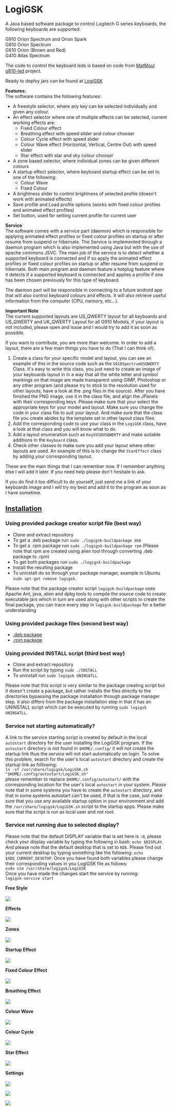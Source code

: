 # LogiGSK

A Java based software package to control Logitech G series keyboards, the following keyboards are supported:

G910 Orion Spectrum and Orion Spark </br>
G810 Orion Spectrum </br>
G610 Orion (Brown and Red) </br>
G410 Atlas Spectrum </br>

The code to control the keyboard leds is based on code from <a href="https://github.com/MatMoul">MatMoul</a> <a href="https://github.com/MatMoul/g810-led">g810-led</a> project.

Ready to deploy jars can be found at <a href="https://sites.google.com/mohamadsaada.com/logigsk/home">LogiGSK</a>

<b>Features:</b> </br>
The software contains the following features:
<ul>
  <li>A freestyle selector, where any key can be selected individually and given any colour.</li>
  <li>An effect selector where one of multiple effects can be selected, current working effects are:
    <ul>
      <li>Fixed Colour effect</li>      
      <li>Breathing effect with speed slider and colour chooser</li>
      <li>Colour Cycle effect with speed slider</li>
      <li>Colour Wave effect (Horizontal, Vertical, Centre Out) with speed slider</li>
      <li>Star effect with star and sky colour chooser</li>
    </ul>
  </li>
  <li>A zone based selector, where individual zones can be given different colours</li>
  <li>A startup effect selector, where keyboard startup effect can be set to one of the following:
    <ul>
      <li>Colour Wave</li>
      <li>Fixed Colour</li>
    </ul>
  </li>
  <li>A brightness slider to control brightness of selected profile (doesn't work with animated effects)</li>
  <li>Save profile and Load profile options (works with fixed colour profiles and animated effect profiles)</li>
  <li>Set button, used for setting current profile for current user</li>
</ul>

<b>Service</b> </br>
The software comes with a service part (daemon) which is responsible for applying animated effect profiles or fixed colour profiles on startup or after resume from suspend or hibernate. The Service is implemented through a daemon program which is also implemented using Java but with the use of apache commons JSVC. 
The main job of the service is to detect whether a supported keyboard is connected and if so apply the animated effect profiles or fixed colour profiles on startup or after resume from suspend or hibernate. 
Both main program and daemon feature a hotplug feature where it detects if a supported keyboard is connected and applies a profile if one has been chosen previously for this type of keyboard. </br>

The daemon part will be responsible in connecting to a future android app that will also control keyboard colours and effects. It will also retrieve useful information from the computer (CPU, memory, etc...).


<b>Important Note</b> </br>
The current supported layouts are US_QWERTY layout for all keyboards and US_QWERTY and UK_QWERTY Layout for all G910 Models, if your layout is not included, please open and issue and I would try to add it as soon as possible.

If you want to contribute, you are more than welcome. In order to add a layout, there are a few main things you have to do (That I can think of). 

1. Create a class for your specific model and layout, you can see an example of this in the source code such as the `G910SpectrumUSQWERTY` Class. It's easy to write this class, you just need to create an image of your keyboards layout in in a way that all the white letter and symbol markings on that image are made transparent using GIMP, Photoshop or any other program (and please try to stick to the resolution used for other layouts, have a look at the .png files in the source). After you have finished the PNG image, use it in the class file, and align the JPanels with their corresponding keys. Please make sure that your select the appropriate keys for your model and layout. Make sure you change the code in your class file to suit your layout. And make sure that the class file you create abides by the template set in other layout class files.
2. Add the corresponding code to use your class in  the `LogiGSK` class, have a look at that class and you will know what to do.
3. Add a layout enumeration such as `KeyG910USQWERTY` and make suitable additions in the `Keyboard` class.
4. Check other classes to make sure you add your layout where other layouts are used. An example of this is to change the `StarEffect` class by adding your corresponding layout.

These are the main things that I can remember now. If I remember anything else I will add it later. If you need help please don't hesitate to ask.

If you do find it too difficult to do yourself, just send me a link of your keyboards image and I will try my best and add it to the program as soon as I have sometime.


<a href="https://github.com/MohamadSaada/LogiGSK/wiki/Installation"><h2><b>Installation</b></h2></a>

### Using provided package creator script file (best way)
* Clone and extract repository 
* To get a .deb package run `sudo ./logigsk-buildpackage deb`
* To get a .rpm package run `sudo ./logigsk-buildpackage rpm` (Please note that rpm are created using alien tool through converting .deb package to .rpm)
* To get both packages run `sudo ./logigsk-buildpackage`
* Install the resulting package
* To uninstall do so through your package manager, example in Ubuntu `sudo apt-get remove logigsk`.

Please note that the package creator script `logigsk-buildpackage` uses Apache Ant, java, alien and dpkg tools to compile the source code to create executable jars which in turn are used along with other scripts to create the final package, you can trace every step in `logigsk-buildpackage` for a better understanding

### Using provided package files (second best way)
* [.deb package](https://drive.google.com/open?id=0B9Jw3nU_1quKcnlMTEZsbFl3Q0E)
* [.rpm package](https://drive.google.com/open?id=0B9Jw3nU_1quKMWNzRm5LOXAwVzQ)

### Using provided INSTALL script (third best way)
* Clone and extract repository
* Run the script by typing `sudo ./INSTALL`
* To uninstall run `sudo logigsk UNINSATLL`

Please note that this script is very similar to the package creating script but it doesn't create a package, but rather installs the files directly to the directories bypassing the package installation through package manager step. it also differs from the package installation step in that it has an UNINSTALL script which can be executed by running `sudo logigsk UNINSATLL`.

### Service not starting automatically?
A link to the service starting script is created by default in the local `autostart` directory for the user installing the LogiGSK program. If the `autostart` directory is not found in `$HOME/.config/` it will not create the startup link thus the service will not start automatically on login. To solve this problem, search for the user's local `autostart` directory and create the startup link as following:</br>
`ln -sf /usr/share/logigsk/LogiGSK.sh "$HOME/.config/autostart/LogiGSK.sh"`</br>
please remember to replace `$HOME/.config/autostart/` with the corresponding location for the user's local `autostart` in your system. Please note that in some systems you have to create the `autostart` directory, and that in some systems autostart can't be used, if that is the case, just make sure that you use any available startup option in your environment and add the `/usr/share/logigsk/LogiGSK.sh` script to the startup apps. Please make sure that the script is run as local user and not root. </br>
### Service not running due to selected display?
Please note that the default DISPLAY variable that is set here is `:0`, please check your display variable by typing the following in bash: `echo $DISPLAY`. And please note that the default desktop that is set to `KDE`. Please find out your current desktop by typing something like the following: `echo $XDG_CURRENT_DESKTOP`. Once you have found both variables please change their corresponding values in you LogiGSK file as follows:</br>
`sudo vim /usr/share/logigsk/LogiGSK`</br>
Once you have made the changes start the service by running:</br>
`logigsk-service start`



<b>Free Style</b> </br></br>
<img src="https://raw.githubusercontent.com/MohamadSaada/LogiGSK/master/SampleImages/LogitechGSeriesKeyboardSoftware_1.png"> </br>

<b>Effects</b> </br></br>
<img src="https://raw.githubusercontent.com/MohamadSaada/LogiGSK/master/SampleImages/LogitechGSeriesKeyboardSoftware_2.png"> </br>

<b>Zones</b> </br></br>
<img src="https://raw.githubusercontent.com/MohamadSaada/LogiGSK/master/SampleImages/LogitechGSeriesKeyboardSoftware_3.png"> </br>

<b>Startup Effect</b> </br></br>
<img src="https://raw.githubusercontent.com/MohamadSaada/LogiGSK/master/SampleImages/LogitechGSeriesKeyboardSoftware_4.png"> </br>

<b>Fixed Colour Effect</b> </br></br>
<img src="https://raw.githubusercontent.com/MohamadSaada/LogiGSK/master/SampleImages/LogitechGSeriesKeyboardSoftware_FixedColour.png"> </br>

<b>Breathing Effect</b> </br></br>
<img src="https://raw.githubusercontent.com/MohamadSaada/LogiGSK/master/SampleImages/LogitechGSeriesKeyboardSoftware_Breathing.png"> </br>

<b>Colour Wave</b> </br></br>
<img src="https://raw.githubusercontent.com/MohamadSaada/LogiGSK/master/SampleImages/LogitechGSeriesKeyboardSoftware_ColourWave.png"> </br>

<b>Colour Cycle</b> </br></br>
<img src="https://raw.githubusercontent.com/MohamadSaada/LogiGSK/master/SampleImages/LogitechGSeriesKeyboardSoftware_ColourCycle.png"> </br>

<b>Star Effect</b> </br></br>
<img src="https://raw.githubusercontent.com/MohamadSaada/LogiGSK/master/SampleImages/LogitechGSeriesKeyboardSoftware_Star.png"> </br>

<b>Settings</b> </br></br>
<img src="https://raw.githubusercontent.com/MohamadSaada/LogiGSK/master/SampleImages/LogitechGSeriesKeyboardSoftware_Settings_1.png"> </br>

<img src="https://raw.githubusercontent.com/MohamadSaada/LogiGSK/master/SampleImages/LogitechGSeriesKeyboardSoftware_Settings_2.png"> </br>

<img src="https://raw.githubusercontent.com/MohamadSaada/LogiGSK/master/SampleImages/LogitechGSeriesKeyboardSoftware_Settings_3.png"> </br>
